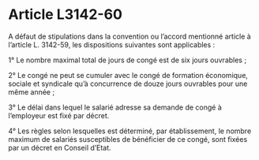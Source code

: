 # Article L3142-60

A défaut de stipulations dans la convention ou l’accord mentionné article à l’article L. 3142-59, les dispositions suivantes sont applicables :

1° Le nombre maximal total de jours de congé est de six jours ouvrables ;

2° Le congé ne peut se cumuler avec le congé de formation économique, sociale et syndicale qu’à concurrence de douze jours ouvrables pour une même année ;

3° Le délai dans lequel le salarié adresse sa demande de congé à l’employeur est fixé par décret.

4° Les règles selon lesquelles est déterminé, par établissement, le nombre maximum de salariés susceptibles de bénéficier de ce congé, sont fixées par un décret en Conseil d’Etat.
